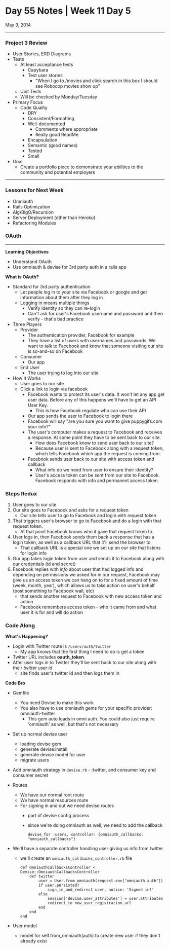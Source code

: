 # Day 55 Notes | Week 11 Day 5

May 9, 2014

---

### Project 3 Review

* User Stories, ERD Diagrams
* Tests
	* At least acceptance tests
		* Capybara
		* Test user stories
			* "When I go to /movies and click search in this box I should see Robocop movies show up"
	* Unit Tests
	* Will be checked by Monday/Tuesday
* Primary Focus
	* Code Quality
		* DRY
		* Consistent/Formatting
		* Well-documented
			* Comments where appropriate
			* Really good ReadMe
		* Encapsulation
		* Semantic (good names)
		* Tested
		* Small
* Goal
	* Create a portfolio piece to demonstrate your abilities to the community and potential employers
	
---

### Lessons for Next Week

* Omniauth
* Rails Optimization
* Alg/BigO/Recursion
* Server Deployment (other than Heroku)
* Refactoring Modules

### OAuth

---

**Learning Objectives**

* Understand OAuth
* Use omniauth & devise for 3rd party auth in a rails app

**What is OAuth?**

* Standard for 3rd party authentication
	* Let people log in to your site via Facebook or google and get information about them after they log in
	* Logging in means multiple things
		* Verify identity so they can re-login
		* Can't ask for user's Facebook username and password and then verify - that's bad practice 
* Three Players 
	* Provider
		* The authentication provider, Facebook for example
		* They have a list of users with usernames and passwords. We want to talk to Facebook and know that someone visiting our site is so-and-so on Facebook
	* Consumer
		* Our app
	* End User
		* The user trying to log into our site
* How It Works
	* User goes to our site
	* Click a link to login via facebook
		* Facebook wants to protect its user's data. It won't let any app get user data. Before any of this happens we'll have to get an API User Key. 
			* This is how Facebook regulate who can use their API
		* Our app sends the user to Facebook to login there
		* Facebook will say "are you sure you want to give puppygifs.com your info?"
		* The user's computer makes a request to Facebook and receives a response. At some point they have to be sent back to our site. 
			* How does Facebook know to send user back to our site?
			* Because user is sent to Facebook along with a request token, which tells Facebook which app the request is coming from. 
		* Facebook sends user back to our site with access token and callback
			* What info do we need from user to ensure their identity? 
			* User's access token can be sent from our site to Facebook. Facebook responds with info and permanent access token. 
			
### Steps Redux
			
1. User goes to our site
2. Our site goes to Facebook and asks for a request token
	* Our site tells user to go to Facebook and login with request token
3. That triggers user's browser to go to Facebook and do a login with that request token. 
	* At that point Facebook knows who it gave that request token to. 
4. User logs in, then Facebook sends them back a response that has a login token, as well as a callback URL that it'll send the browser to
	* That callback URL is a special one we set up on our site that listens for login info
5. Our app takes login token from user and sends it to Facebook along with our credentials (id and secret)
6. Facebook replies with *info* about user that had logged info and depending on permissions we asked for in our request, Facebook may give us an access token we can hang on to for a fixed amount of time (week, month, year), which allows us to take action on user's behalf (post something to Facebook wall, etc)
	* that sends another request to Facebook with new access token and action
	* Facebook remembers access token - who it came from and what user it is for and will do action
	
### Code Along

**What's Happening?**

* Login with Twitter route is ```/users/auth/twitter```
	* My app knows that the first thing I need to do is get a token 
* Twitter URL includes **oauth_token**. 
* After user logs in to Twitter they'll be sent back to our site along with their *twitter user id*
	* site finds user's twitter id and then logs them in

**Code Bro**

* Gemfile
	* You need Devise to make this work
	* You also have to use omniauth gems for your specific provider: omniauth-twitter
		* This gem auto loads in omni auth. You could also just require 'omniauth' as well, but that's not necessary
* Set up normal devise user
	* loading devise gem
	* generate devise:install
	* generate devise model for user
	* migrate users
* Add omniauth strategy in ```devise.rb``` - :twitter, and consumer key and consumer secret
* Routes
	* We have our normal root route
	* We have normal resources route
	* For signing in and out we need devise routes 
		* part of devise config process
		* since we're doing omniauth as well, we need to add the callback
		
			```
			devise_for :users, controller: {omniauth_callbacks: "omniauth_callbacks"}
			```
			
* We'll have a separate controller handling user giving us info from twitter
	* we'll create an ```omniauth_callbacks_controller.rb``` file
	
		```
		def OmniauthCallbacksController < Devise::OmniauthCallbacksController
			def twitter
				user = User.from_omniauth(request.env["omniauth.auth"])
				if user.persisted?
					sign_in_and_redirect user, notice: 'Signed in!'
				else
					session['devise.user_attributes'] = user.attributes
					redirect_to new_user_registration_url
				end
			end
		end
		```
* User model
	* model for self.from_omniauth(auth) to create new user if they don't already exist